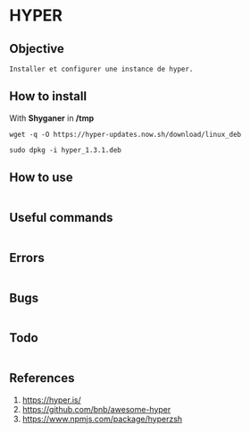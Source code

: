 HYPER
=====

## Objective
```
Installer et configurer une instance de hyper.
```

## How to install
With **Shyganer** in **/tmp**
```
wget -q -O https://hyper-updates.now.sh/download/linux_deb

sudo dpkg -i hyper_1.3.1.deb
```

## How to use
```
```

## Useful commands
```
```

## Errors
```
```

## Bugs
```
```

## Todo
```
```

## References
1. https://hyper.is/
2. https://github.com/bnb/awesome-hyper
3. https://www.npmjs.com/package/hyperzsh
